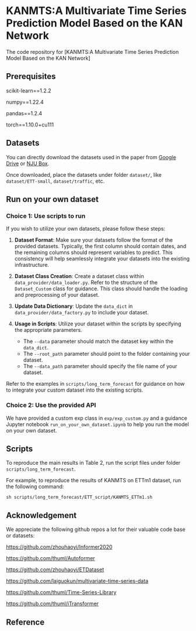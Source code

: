 # KANMTS:A Multivariate Time Series Prediction Model Based on the KAN Network

The code repository for [KANMTS:A Multivariate Time Series Prediction Model Based on the KAN Network]

## Prerequisites

scikit-learn==1.2.2

numpy==1.22.4

pandas==1.2.4

torch==1.10.0+cu111

## Datasets

You can directly download the datasets used in the paper from [Google Drive](https://drive.google.com/drive/folders/1QPM7MMKlzVffdzbGGkzARDuIqiYRed_f?usp=drive_link) or [NJU Box](https://box.nju.edu.cn/d/abc2bbd7cff6461eb4da/). 

Once downloaded, place the datasets under folder `dataset/`, like `dataset/ETT-small`, `dataset/traffic`, etc.

## Run on your own dataset

### Choice 1: Use scripts to run
If you wish to utilize your own datasets, please follow these steps:

1. **Dataset Format**: Make sure your datasets follow the format of the provided datasets. Typically, the first column should contain dates, and the remaining columns should represent variables to predict. This consistency will help seamlessly integrate your datasets into the existing infrastructure.

2. **Dataset Class Creation**: Create a dataset class within `data_provider/data_loader.py`. Refer to the structure of the `Dataset_Custom` class for guidance. This class should handle the loading and preprocessing of your dataset.

3. **Update Data Dictionary**: Update the `data_dict` in `data_provider/data_factory.py` to include your dataset. 

4. **Usage in Scripts**: Utilize your dataset within the scripts by specifying the appropriate parameters. 
   - The `--data` parameter should match the dataset key within the `data_dict`.
   - The `--root_path` parameter should point to the folder containing your dataset.
   - The `--data_path` parameter should specify the file name of your dataset.

Refer to the examples in `scripts/long_term_forecast` for guidance on how to integrate your custom dataset into the existing scripts.

### Choice 2: Use the provided API
We have provided a custom exp class in `exp/exp_custom.py` and a guidance Jupyter notebook `run_on_your_own_dataset.ipynb` to help you run the model on your own dataset.

## Scripts

To reproduce the main results in Table 2, run the script files under folder `scripts/long_term_forecast`.

For example, to reproduce the results of KANMTS on ETTm1 dataset, run the following command:

```sh scripts/long_term_forecast/ETT_script/KANMTS_ETTm1.sh```

## Acknowledgement

We appreciate the following github repos a lot for their valuable code base or datasets:

https://github.com/zhouhaoyi/Informer2020

https://github.com/thuml/Autoformer

https://github.com/zhouhaoyi/ETDataset

https://github.com/laiguokun/multivariate-time-series-data

https://github.com/thuml/Time-Series-Library

https://github.com/thuml/iTransformer

## Reference

